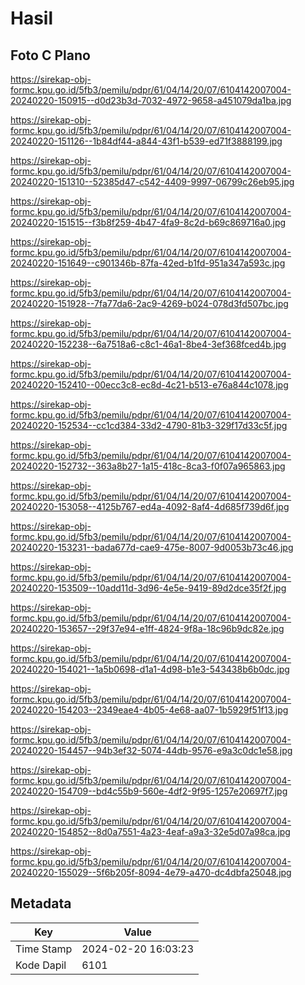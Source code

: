 # Hasil

## Foto C Plano

https://sirekap-obj-formc.kpu.go.id/5fb3/pemilu/pdpr/61/04/14/20/07/6104142007004-20240220-150915--d0d23b3d-7032-4972-9658-a451079da1ba.jpg

https://sirekap-obj-formc.kpu.go.id/5fb3/pemilu/pdpr/61/04/14/20/07/6104142007004-20240220-151126--1b84df44-a844-43f1-b539-ed71f3888199.jpg

https://sirekap-obj-formc.kpu.go.id/5fb3/pemilu/pdpr/61/04/14/20/07/6104142007004-20240220-151310--52385d47-c542-4409-9997-06799c26eb95.jpg

https://sirekap-obj-formc.kpu.go.id/5fb3/pemilu/pdpr/61/04/14/20/07/6104142007004-20240220-151515--f3b8f259-4b47-4fa9-8c2d-b69c869716a0.jpg

https://sirekap-obj-formc.kpu.go.id/5fb3/pemilu/pdpr/61/04/14/20/07/6104142007004-20240220-151649--c901346b-87fa-42ed-b1fd-951a347a593c.jpg

https://sirekap-obj-formc.kpu.go.id/5fb3/pemilu/pdpr/61/04/14/20/07/6104142007004-20240220-151928--7fa77da6-2ac9-4269-b024-078d3fd507bc.jpg

https://sirekap-obj-formc.kpu.go.id/5fb3/pemilu/pdpr/61/04/14/20/07/6104142007004-20240220-152238--6a7518a6-c8c1-46a1-8be4-3ef368fced4b.jpg

https://sirekap-obj-formc.kpu.go.id/5fb3/pemilu/pdpr/61/04/14/20/07/6104142007004-20240220-152410--00ecc3c8-ec8d-4c21-b513-e76a844c1078.jpg

https://sirekap-obj-formc.kpu.go.id/5fb3/pemilu/pdpr/61/04/14/20/07/6104142007004-20240220-152534--cc1cd384-33d2-4790-81b3-329f17d33c5f.jpg

https://sirekap-obj-formc.kpu.go.id/5fb3/pemilu/pdpr/61/04/14/20/07/6104142007004-20240220-152732--363a8b27-1a15-418c-8ca3-f0f07a965863.jpg

https://sirekap-obj-formc.kpu.go.id/5fb3/pemilu/pdpr/61/04/14/20/07/6104142007004-20240220-153058--4125b767-ed4a-4092-8af4-4d685f739d6f.jpg

https://sirekap-obj-formc.kpu.go.id/5fb3/pemilu/pdpr/61/04/14/20/07/6104142007004-20240220-153231--bada677d-cae9-475e-8007-9d0053b73c46.jpg

https://sirekap-obj-formc.kpu.go.id/5fb3/pemilu/pdpr/61/04/14/20/07/6104142007004-20240220-153509--10add11d-3d96-4e5e-9419-89d2dce35f2f.jpg

https://sirekap-obj-formc.kpu.go.id/5fb3/pemilu/pdpr/61/04/14/20/07/6104142007004-20240220-153657--29f37e94-e1ff-4824-9f8a-18c96b9dc82e.jpg

https://sirekap-obj-formc.kpu.go.id/5fb3/pemilu/pdpr/61/04/14/20/07/6104142007004-20240220-154021--1a5b0698-d1a1-4d98-b1e3-543438b6b0dc.jpg

https://sirekap-obj-formc.kpu.go.id/5fb3/pemilu/pdpr/61/04/14/20/07/6104142007004-20240220-154203--2349eae4-4b05-4e68-aa07-1b5929f51f13.jpg

https://sirekap-obj-formc.kpu.go.id/5fb3/pemilu/pdpr/61/04/14/20/07/6104142007004-20240220-154457--94b3ef32-5074-44db-9576-e9a3c0dc1e58.jpg

https://sirekap-obj-formc.kpu.go.id/5fb3/pemilu/pdpr/61/04/14/20/07/6104142007004-20240220-154709--bd4c55b9-560e-4df2-9f95-1257e20697f7.jpg

https://sirekap-obj-formc.kpu.go.id/5fb3/pemilu/pdpr/61/04/14/20/07/6104142007004-20240220-154852--8d0a7551-4a23-4eaf-a9a3-32e5d07a98ca.jpg

https://sirekap-obj-formc.kpu.go.id/5fb3/pemilu/pdpr/61/04/14/20/07/6104142007004-20240220-155029--5f6b205f-8094-4e79-a470-dc4dbfa25048.jpg


## Metadata

| Key        | Value               |
| ---------- | ------------------- |
| Time Stamp | 2024-02-20 16:03:23 |
| Kode Dapil | 6101                |



